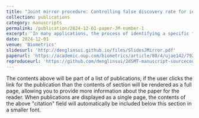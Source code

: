 ```yaml
---
title: "Joint mirror procedure: Controlling false discovery rate for identifying simultaneous signals"
collection: publications
category: manuscripts
permalink: /publication/2024-12-01-paper-JM-number-1
excerpt: 'In many applications, the process of identifying a specific feature of interest often involves testing multiple hypotheses for their joint statistical significance. Examples include mediation analysis, which simultaneously examines the existence of the exposure-mediator and the mediator-outcome effects, and replicability analysis, aiming to identify simultaneous signals that exhibit statistical significance across multiple independent studies. In this work, we present a new approach called the joint mirror (JM) procedure that effectively detects such features while maintaining false discovery rate (FDR) control in finite samples. The JM procedure employs an iterative method that gradually shrinks the rejection region based on progressively revealed information until a conservative estimate of the false discovery proportion is below the target FDR level. Additionally, we introduce a more stringent error measure known as the composite FDR (cFDR), which assigns weights to each false discovery based on its number of null components. We use the leave-one-out technique to prove that the JM procedure controls the cFDR in finite samples. To implement the JM procedure, we propose an efficient algorithm that can incorporate partial ordering information. Through extensive simulations, we show that our procedure effectively controls the cFDR and enhances statistical power across various scenarios, including the case that test statistics are dependent across the features. Finally, we showcase the utility of our method by applying it to real-world mediation and replicability analyses.'
date: 2024-12-01
venue: 'Biometrics'
slidesurl: 'http://denglinsui.github.io/files/SlidesJMirror.pdf'
paperurl: 'https://academic.oup.com/biometrics/article/80/4/ujae142/7923040'
reproduceurl: 'https://github.com/denglinsui/2dSMT-manuscript-sourcecode'
---
```

The contents above will be part of a list of publications, if the user clicks the link for the publication than the contents of section will be rendered as a full page, allowing you to provide more information about the paper for the reader. When publications are displayed as a single page, the contents of the above "citation" field will automatically be included below this section in a smaller font.

